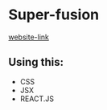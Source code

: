 # Super-fusion

[website-link](https://quizzical-murdock-fc89f4.netlify.app)
## Using this:
+ CSS
+ JSX
+ REACT.JS









